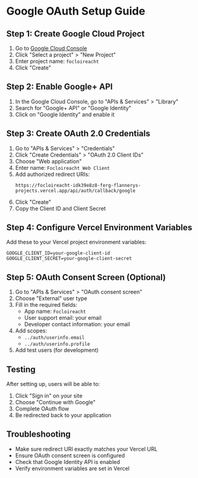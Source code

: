 # Google OAuth Setup Guide

## Step 1: Create Google Cloud Project

1. Go to [Google Cloud Console](https://console.cloud.google.com)
2. Click "Select a project" > "New Project"
3. Enter project name: `focloireacht`
4. Click "Create"

## Step 2: Enable Google+ API

1. In the Google Cloud Console, go to "APIs & Services" > "Library"
2. Search for "Google+ API" or "Google Identity"
3. Click on "Google Identity" and enable it

## Step 3: Create OAuth 2.0 Credentials

1. Go to "APIs & Services" > "Credentials"
2. Click "Create Credentials" > "OAuth 2.0 Client IDs"
3. Choose "Web application"
4. Enter name: `Focloireacht Web Client`
5. Add authorized redirect URIs:
   ```
   https://focloireacht-idk39e8z8-ferg-flannerys-projects.vercel.app/api/auth/callback/google
   ```
6. Click "Create"
7. Copy the Client ID and Client Secret

## Step 4: Configure Vercel Environment Variables

Add these to your Vercel project environment variables:

```
GOOGLE_CLIENT_ID=your-google-client-id
GOOGLE_CLIENT_SECRET=your-google-client-secret
```

## Step 5: OAuth Consent Screen (Optional)

1. Go to "APIs & Services" > "OAuth consent screen"
2. Choose "External" user type
3. Fill in the required fields:
   - App name: `Focloireacht`
   - User support email: your email
   - Developer contact information: your email
4. Add scopes:
   - `../auth/userinfo.email`
   - `../auth/userinfo.profile`
5. Add test users (for development)

## Testing

After setting up, users will be able to:

1. Click "Sign in" on your site
2. Choose "Continue with Google"
3. Complete OAuth flow
4. Be redirected back to your application

## Troubleshooting

- Make sure redirect URI exactly matches your Vercel URL
- Ensure OAuth consent screen is configured
- Check that Google Identity API is enabled
- Verify environment variables are set in Vercel
